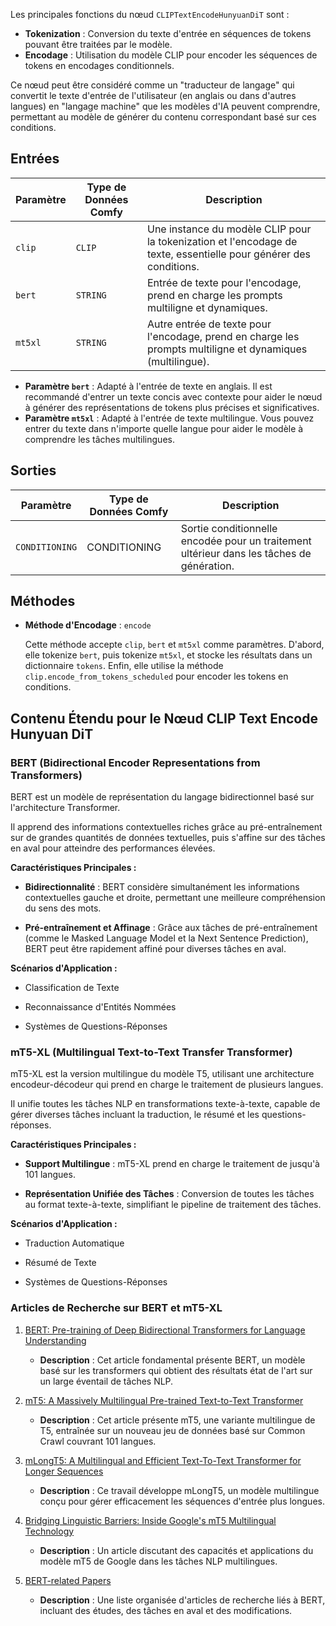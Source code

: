 
Les principales fonctions du nœud `CLIPTextEncodeHunyuanDiT` sont :

- **Tokenization** : Conversion du texte d'entrée en séquences de tokens pouvant être traitées par le modèle.
- **Encodage** : Utilisation du modèle CLIP pour encoder les séquences de tokens en encodages conditionnels.

Ce nœud peut être considéré comme un "traducteur de langage" qui convertit le texte d'entrée de l'utilisateur (en anglais ou dans d'autres langues) en "langage machine" que les modèles d'IA peuvent comprendre, permettant au modèle de générer du contenu correspondant basé sur ces conditions.

## Entrées

| Paramètre | Type de Données Comfy | Description |
| --------- | -------------------- | ----------- |
| `clip`    | `CLIP`               | Une instance du modèle CLIP pour la tokenization et l'encodage de texte, essentielle pour générer des conditions. |
| `bert`    | `STRING`             | Entrée de texte pour l'encodage, prend en charge les prompts multiligne et dynamiques. |
| `mt5xl`   | `STRING`             | Autre entrée de texte pour l'encodage, prend en charge les prompts multiligne et dynamiques (multilingue). |

- **Paramètre `bert`** : Adapté à l'entrée de texte en anglais. Il est recommandé d'entrer un texte concis avec contexte pour aider le nœud à générer des représentations de tokens plus précises et significatives.
- **Paramètre `mt5xl`** : Adapté à l'entrée de texte multilingue. Vous pouvez entrer du texte dans n'importe quelle langue pour aider le modèle à comprendre les tâches multilingues.

## Sorties

| Paramètre | Type de Données Comfy | Description |
| --------- | -------------------- | ----------- |
| `CONDITIONING` | CONDITIONING | Sortie conditionnelle encodée pour un traitement ultérieur dans les tâches de génération. |

## Méthodes

- **Méthode d'Encodage** : `encode`
  
  Cette méthode accepte `clip`, `bert` et `mt5xl` comme paramètres. D'abord, elle tokenize `bert`, puis tokenize `mt5xl`, et stocke les résultats dans un dictionnaire `tokens`. Enfin, elle utilise la méthode `clip.encode_from_tokens_scheduled` pour encoder les tokens en conditions.

## Contenu Étendu pour le Nœud CLIP Text Encode Hunyuan DiT

### BERT (Bidirectional Encoder Representations from Transformers)

BERT est un modèle de représentation du langage bidirectionnel basé sur l'architecture Transformer.

Il apprend des informations contextuelles riches grâce au pré-entraînement sur de grandes quantités de données textuelles, puis s'affine sur des tâches en aval pour atteindre des performances élevées.

**Caractéristiques Principales :**

- **Bidirectionnalité** : BERT considère simultanément les informations contextuelles gauche et droite, permettant une meilleure compréhension du sens des mots.

- **Pré-entraînement et Affinage** : Grâce aux tâches de pré-entraînement (comme le Masked Language Model et la Next Sentence Prediction), BERT peut être rapidement affiné pour diverses tâches en aval.

**Scénarios d'Application :**

- Classification de Texte

- Reconnaissance d'Entités Nommées

- Systèmes de Questions-Réponses

### mT5-XL (Multilingual Text-to-Text Transfer Transformer)

mT5-XL est la version multilingue du modèle T5, utilisant une architecture encodeur-décodeur qui prend en charge le traitement de plusieurs langues.

Il unifie toutes les tâches NLP en transformations texte-à-texte, capable de gérer diverses tâches incluant la traduction, le résumé et les questions-réponses.

**Caractéristiques Principales :**

- **Support Multilingue** : mT5-XL prend en charge le traitement de jusqu'à 101 langues.

- **Représentation Unifiée des Tâches** : Conversion de toutes les tâches au format texte-à-texte, simplifiant le pipeline de traitement des tâches.

**Scénarios d'Application :**

- Traduction Automatique

- Résumé de Texte

- Systèmes de Questions-Réponses

### Articles de Recherche sur BERT et mT5-XL

1. [BERT: Pre-training of Deep Bidirectional Transformers for Language Understanding](https://arxiv.org/pdf/1810.04805)
   - **Description** : Cet article fondamental présente BERT, un modèle basé sur les transformers qui obtient des résultats état de l'art sur un large éventail de tâches NLP.

2. [mT5: A Massively Multilingual Pre-trained Text-to-Text Transformer](https://aclanthology.org/2021.naacl-main.41.pdf)
   - **Description** : Cet article présente mT5, une variante multilingue de T5, entraînée sur un nouveau jeu de données basé sur Common Crawl couvrant 101 langues.

3. [mLongT5: A Multilingual and Efficient Text-To-Text Transformer for Longer Sequences](https://arxiv.org/pdf/2112.08760)
   - **Description** : Ce travail développe mLongT5, un modèle multilingue conçu pour gérer efficacement les séquences d'entrée plus longues.

4. [Bridging Linguistic Barriers: Inside Google's mT5 Multilingual Technology](https://medium.com/@rukaiya.rk24/bridging-linguistic-barriers-inside-googles-mt5-multilingual-technology-4a85e6ca056f)
   - **Description** : Un article discutant des capacités et applications du modèle mT5 de Google dans les tâches NLP multilingues.

5. [BERT-related Papers](https://github.com/tomohideshibata/BERT-related-papers)
   - **Description** : Une liste organisée d'articles de recherche liés à BERT, incluant des études, des tâches en aval et des modifications.
